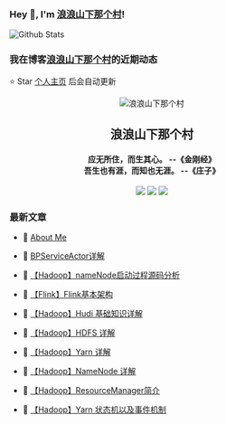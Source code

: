 ### Hey 👋, I'm [浪浪山下那个村](https://www/zeekling.cn)! 

![Github Stats](https://github-readme-stats-zeekling.vercel.app/api?username=zeekling&show_icons=true) 

### 我在博客[浪浪山下那个村](https://www/zeekling.cn)的近期动态
⭐️ Star [个人主页](https://github.com/zeekling) 后会自动更新

<p align="center"><img alt="浪浪山下那个村" src="https://pan.zeekling.cn/zeekling/blog/logo.th.png"></p><h2 align="center"> 浪浪山下那个村 </h2>

<h4 align="center">应无所住，而生其心。 --《金刚经》<br>吾生也有涯，而知也无涯。 --《庄子》</h4>
<p align="center"><a title="浪浪山下那个村" target="_blank" href="https://github.com/zeekling/zeekling"><img src="https://img.shields.io/github/last-commit/zeekling/zeekling.svg?style=flat-square&color=FF9900"></a>
<a title="GitHub repo size in bytes" target="_blank" href="https://github.com/zeekling/zeekling"><img src="https://img.shields.io/github/repo-size/zeekling/zeekling.svg?style=flat-square"></a>
<a title="Hits" target="_blank" href="https://github.com/zeekling/hits"><img src="https://hits.b3log.org/zeekling/zeekling.svg"></a></p>

### 最新文章

* 📝 [About Me](https://www.zeekling.cn/aboutMe.html) 
 
* 📝 [BPServiceActor详解](https://www.zeekling.cn/articles/2024/07/21/1721572490580.html) 
 
* 📝 [【Hadoop】nameNode启动过程源码分析](https://www.zeekling.cn/articles/2023/11/05/1699156894407.html) 
 
* 📝 [【Flink】Flink基本架构](https://www.zeekling.cn/articles/2023/09/20/1695220835152.html) 
 
* 📝 [【Hadoop】Hudi 基础知识详解](https://www.zeekling.cn/articles/2023/09/28/1695909094599.html) 
 
* 📝 [【Hadoop】HDFS 详解](https://www.zeekling.cn/articles/2023/10/22/1697967013370.html) 
 
* 📝 [【Hadoop】Yarn 详解](https://www.zeekling.cn/articles/2023/10/22/1697967064322.html) 
 
* 📝 [【Hadoop】NameNode 详解](https://www.zeekling.cn/articles/2023/11/04/1699081992102.html) 
 
* 📝 [【Hadoop】ResourceManager简介](https://www.zeekling.cn/articles/2023/11/25/1700923678066.html) 
 
* 📝 [【Hadoop】Yarn 状态机以及事件机制](https://www.zeekling.cn/articles/2023/11/28/1701184404701.html) 
 




